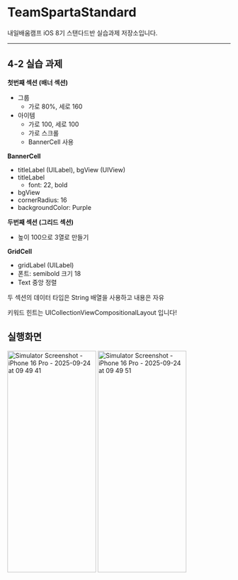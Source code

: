 # TeamSpartaStandard

내일배움캠프 iOS 8기 스탠다드반 실습과제 저장소입니다.

---
## 4-2 실습 과제 

**첫번째 섹션 (배너 섹션)**
  - 그룹
    - 가로 80%, 세로 160
  - 아이템
    - 가로 100, 세로 100
    - 가로 스크롤
    - BannerCell 사용

**BannerCell**
  - titleLabel (UILabel), bgView (UIView)
  - titleLabel
    - font: 22, bold
  - bgView
  - cornerRadius: 16
  - backgroundColor: Purple


**두번째 섹션 (그리드 섹션)**
  - 높이 100으로 3열로 만들기


**GridCell**
  - gridLabel (UILabel)
  - 폰트: semibold 크기 18
  - Text 중앙 정렬
    

두 섹션의 데이터 타입은 String 배열을 사용하고 내용은 자유

키워드 힌트는 UICollectionViewCompositionalLayout 입니다!

## 실행화면

<img width="200" height="500" alt="Simulator Screenshot - iPhone 16 Pro - 2025-09-24 at 09 49 41" src="https://github.com/user-attachments/assets/5c8a03cf-fffe-4c1a-ac8e-00d06866b3b1" />
<img width="200" height="500" alt="Simulator Screenshot - iPhone 16 Pro - 2025-09-24 at 09 49 51" src="https://github.com/user-attachments/assets/032d64f2-e264-4455-9915-5ecec6d5732a" />

